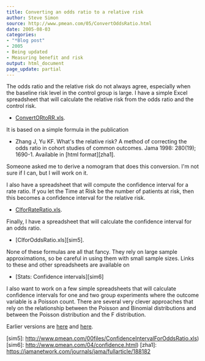 ```yaml
---
title: Converting an odds ratio to a relative risk
author: Steve Simon
source: http://www.pmean.com/05/ConvertOddsRatio.html
date: 2005-08-03
categories:
- "*Blog post"
- 2005
- Being updated
- Measuring benefit and risk
output: html_document
page_update: partial
---
```


The odds ratio and the relative risk do not always agree, especially when the baseline risk level in the control group is large. I have a simple Excel spreadsheet that will calculate the relative risk from the odds ratio and the control risk.

- [ConvertORtoRR.xls][sim3].

It is based on a simple formula in the publication

- Zhang J, Yu KF. What's the relative risk? A method of correcting the odds ratio in cohort studies of common outcomes. Jama 1998: 280(19); 1690-1. Available in [html format][zha1].

Someone asked me to derive a nomogram that does this conversion. I'm not sure if I can, but I will work on it.

I also have a spreadsheet that will compute the confidence interval for a rate ratio. If you let the Time at Risk be the number of patients at risk, then this becomes a confidence interval for the relative risk.

- [CIforRateRatio.xls][sim3].

Finally, I have a spreadsheet that will calculate the confidence interval for an odds ratio.

- [CIforOddsRatio.xls][sim5].

None of these formulas are all that fancy. They rely on large sample approximations, so be careful in using them with small sample sizes. Links to these and other spreadsheets are available on

- [Stats: Confidence intervals][sim6]

I also want to work on a few simple spreadsheets that will calculate confidence intervals for one and two group experiments where the outcome variable is a Poisson count. There are several very clever approaches that rely on the relationship between the Poisson and Binomial distributions and between the Poisson distribution and the F distribution.

Earlier versions are [here][sim1] and [here][sim2].

[sim1]: http://www.pmean.com/05/ConvertOddsRatio.html
[sim2]: http://new.pmean.com/convert-odds-ratio/
[sim3]: http://www.pmean.com/weblog/images/ConvertORtoRR.xls
[sim4]: http://www.pmean.com/00files/ConfidenceIntervalForRateRatio.xls
[sim5]: http://www.pmean.com/00files/ConfidenceIntervalForOddsRatio.xls)
[sim6]: http://www.pmean.com/04/confidence.html)
[zha1]: https://jamanetwork.com/journals/jama/fullarticle/188182
